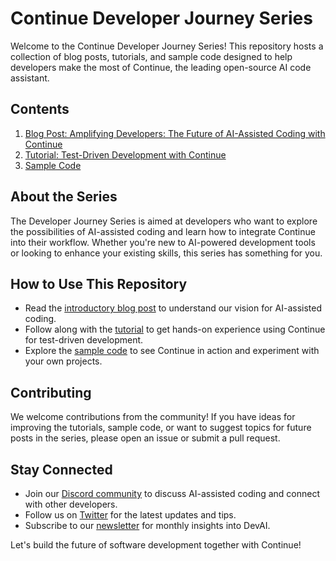 # Continue Developer Journey Series

Welcome to the Continue Developer Journey Series! This repository hosts a collection of blog posts, tutorials, and sample code designed to help developers make the most of Continue, the leading open-source AI code assistant.

## Contents

1. [Blog Post: Amplifying Developers: The Future of AI-Assisted Coding with Continue]([index.html](https://adisoundsgood.github.io/continue-dev-journey-series/index.html))
2. [Tutorial: Test-Driven Development with Continue]([tdd.html](https://adisoundsgood.github.io/continue-dev-journey-series/tdd.html))
3. [Sample Code](sample-code/)

## About the Series

The Developer Journey Series is aimed at developers who want to explore the possibilities of AI-assisted coding and learn how to integrate Continue into their workflow. Whether you're new to AI-powered development tools or looking to enhance your existing skills, this series has something for you.

## How to Use This Repository

- Read the [introductory blog post](index.html) to understand our vision for AI-assisted coding.
- Follow along with the [tutorial](tdd.html) to get hands-on experience using Continue for test-driven development.
- Explore the [sample code](sample-code/) to see Continue in action and experiment with your own projects.

## Contributing

We welcome contributions from the community! If you have ideas for improving the tutorials, sample code, or want to suggest topics for future posts in the series, please open an issue or submit a pull request.

## Stay Connected

- Join our [Discord community](https://discord.gg/vapESyrFmJ) to discuss AI-assisted coding and connect with other developers.
- Follow us on [Twitter](https://twitter.com/continue_dev) for the latest updates and tips.
- Subscribe to our [newsletter](https://continue.dev/#newsletter) for monthly insights into DevAI.

Let's build the future of software development together with Continue!
